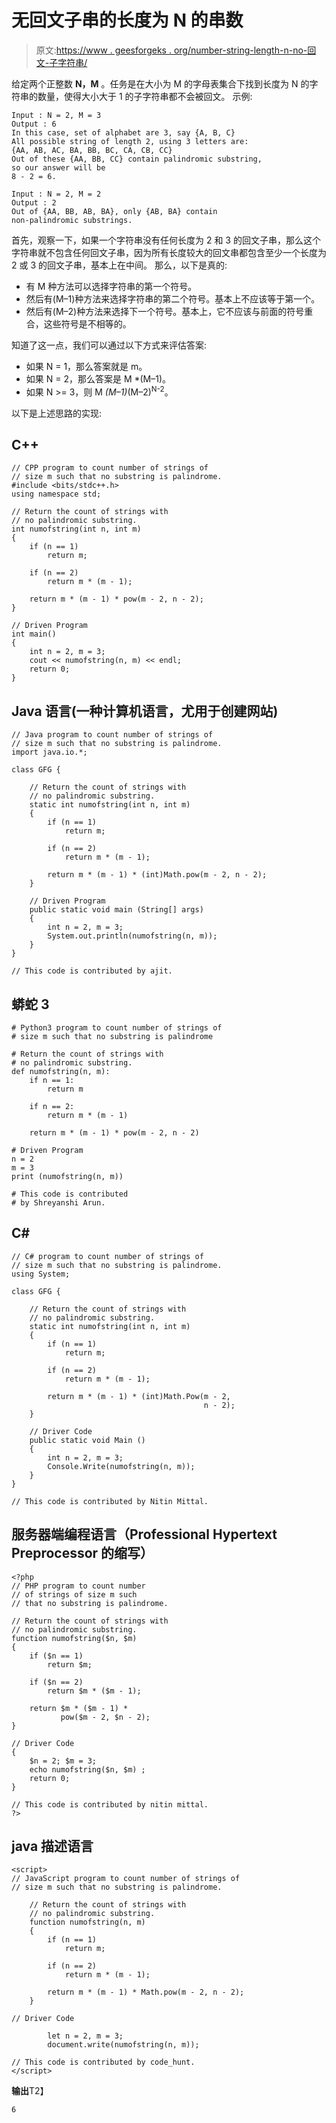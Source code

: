 # 无回文子串的长度为 N 的串数

> 原文:[https://www . geesforgeks . org/number-string-length-n-no-回文-子字符串/](https://www.geeksforgeeks.org/number-string-length-n-no-palindromic-sub-string/)

给定两个正整数 **N，M** 。任务是在大小为 M 的字母表集合下找到长度为 N 的字符串的数量，使得大小大于 1 的子字符串都不会被回文。
示例:

```
Input : N = 2, M = 3
Output : 6
In this case, set of alphabet are 3, say {A, B, C}
All possible string of length 2, using 3 letters are:
{AA, AB, AC, BA, BB, BC, CA, CB, CC}
Out of these {AA, BB, CC} contain palindromic substring, 
so our answer will be 
8 - 2 = 6.

Input : N = 2, M = 2
Output : 2
Out of {AA, BB, AB, BA}, only {AB, BA} contain 
non-palindromic substrings.
```

首先，观察一下，如果一个字符串没有任何长度为 2 和 3 的回文子串，那么这个字符串就不包含任何回文子串，因为所有长度较大的回文串都包含至少一个长度为 2 或 3 的回文子串，基本上在中间。
那么，以下是真的:

*   有 M 种方法可以选择字符串的第一个符号。
*   然后有(M–1)种方法来选择字符串的第二个符号。基本上不应该等于第一个。
*   然后有(M–2)种方法来选择下一个符号。基本上，它不应该与前面的符号重合，这些符号是不相等的。

知道了这一点，我们可以通过以下方式来评估答案:

*   如果 N = 1，那么答案就是 m。
*   如果 N = 2，那么答案是 M *(M–1)。
*   如果 N >= 3，则 M *(M–1)*(M–2)<sup>N-2</sup>。

以下是上述思路的实现:

## C++

```
// CPP program to count number of strings of
// size m such that no substring is palindrome.
#include <bits/stdc++.h>
using namespace std;

// Return the count of strings with
// no palindromic substring.
int numofstring(int n, int m)
{   
    if (n == 1)
        return m;

    if (n == 2)
        return m * (m - 1);

    return m * (m - 1) * pow(m - 2, n - 2);
}

// Driven Program
int main()
{   
    int n = 2, m = 3;
    cout << numofstring(n, m) << endl;
    return 0;
}
```

## Java 语言(一种计算机语言，尤用于创建网站)

```
// Java program to count number of strings of
// size m such that no substring is palindrome.
import java.io.*;

class GFG {

    // Return the count of strings with
    // no palindromic substring.
    static int numofstring(int n, int m)
    {
        if (n == 1)
            return m;

        if (n == 2)
            return m * (m - 1);

        return m * (m - 1) * (int)Math.pow(m - 2, n - 2);
    }

    // Driven Program
    public static void main (String[] args)
    {
        int n = 2, m = 3;
        System.out.println(numofstring(n, m));
    }
}

// This code is contributed by ajit.
```

## 蟒蛇 3

```
# Python3 program to count number of strings of
# size m such that no substring is palindrome

# Return the count of strings with
# no palindromic substring.
def numofstring(n, m):
    if n == 1:
        return m

    if n == 2:
        return m * (m - 1)

    return m * (m - 1) * pow(m - 2, n - 2)

# Driven Program
n = 2
m = 3
print (numofstring(n, m))

# This code is contributed
# by Shreyanshi Arun.
```

## C#

```
// C# program to count number of strings of
// size m such that no substring is palindrome.
using System;

class GFG {

    // Return the count of strings with
    // no palindromic substring.
    static int numofstring(int n, int m)
    {
        if (n == 1)
            return m;

        if (n == 2)
            return m * (m - 1);

        return m * (m - 1) * (int)Math.Pow(m - 2,
                                           n - 2);
    }

    // Driver Code
    public static void Main ()
    {
        int n = 2, m = 3;
        Console.Write(numofstring(n, m));
    }
}

// This code is contributed by Nitin Mittal.
```

## 服务器端编程语言（Professional Hypertext Preprocessor 的缩写）

```
<?php
// PHP program to count number
// of strings of size m such
// that no substring is palindrome.

// Return the count of strings with
// no palindromic substring.
function numofstring($n, $m)
{
    if ($n == 1)
        return $m;

    if ($n == 2)
        return $m * ($m - 1);

    return $m * ($m - 1) *
           pow($m - 2, $n - 2);
}

// Driver Code
{
    $n = 2; $m = 3;
    echo numofstring($n, $m) ;
    return 0;
}

// This code is contributed by nitin mittal.
?>
```

## java 描述语言

```
<script>
// JavaScript program to count number of strings of
// size m such that no substring is palindrome.

    // Return the count of strings with
    // no palindromic substring.
    function numofstring(n, m)
    {
        if (n == 1)
            return m;

        if (n == 2)
            return m * (m - 1);

        return m * (m - 1) * Math.pow(m - 2, n - 2);
    }

// Driver Code

        let n = 2, m = 3;
        document.write(numofstring(n, m));

// This code is contributed by code_hunt.
</script>
```

**输出**T2】

```
6
```